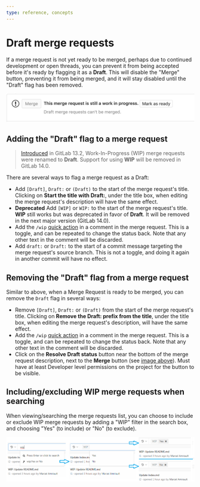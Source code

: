 ```yaml
---
type: reference, concepts
---
```


# Draft merge requests

If a merge request is not yet ready to be merged, perhaps due to continued development
or open threads, you can prevent it from being accepted before it's ready by flagging
it as a **Draft**. This will disable the "Merge" button, preventing it from
being merged, and it will stay disabled until the "Draft" flag has been removed.

![Blocked Merge Button](img/draft_blocked_merge_button_v13_2.png)

## Adding the "Draft" flag to a merge request

> [Introduced](https://gitlab.com/gitlab-org/gitlab/-/issues/32692) in GitLab 13.2, Work-In-Progress (WIP) merge requests were renamed to **Draft**. Support for using **WIP** will be removed in GitLab 14.0.

There are several ways to flag a merge request as a Draft:

- Add `[Draft]`, `Draft:` or `(Draft)` to the start of the merge request's title. Clicking on
  **Start the title with Draft:**, under the title box, when editing the merge request's
  description will have the same effect.
- **Deprecated** Add `[WIP]` or `WIP:` to the start of the merge request's title.
  **WIP** still works but was deprecated in favor of **Draft**. It will be removed in the next major version (GitLab 14.0).
- Add the `/wip` [quick action](../quick_actions.md#quick-actions-for-issues-merge-requests-and-epics)
  in a comment in the merge request. This is a toggle, and can be repeated
  to change the status back. Note that any other text in the comment will be discarded.
- Add `draft:` or `Draft:` to the start of a commit message targeting the merge request's
  source branch. This is not a toggle, and doing it again in another commit will have
  no effect.

## Removing the "Draft" flag from a merge request

Similar to above, when a Merge Request is ready to be merged, you can remove the
`Draft` flag in several ways:

- Remove `[Draft]`, `Draft:` or `(Draft)` from the start of the merge request's title. Clicking on
  **Remove the Draft: prefix from the title**, under the title box, when editing the merge
  request's description, will have the same effect.
- Add the `/wip` [quick action](../quick_actions.md#quick-actions-for-issues-merge-requests-and-epics)
  in a comment in the merge request. This is a toggle, and can be repeated
  to change the status back. Note that any other text in the comment will be discarded.
- Click on the **Resolve Draft status** button near the bottom of the merge request description,
  next to the **Merge** button (see [image above](#draft-merge-requests)).
  Must have at least Developer level permissions on the project for the button to
  be visible.

## Including/excluding WIP merge requests when searching

When viewing/searching the merge requests list, you can choose to include or exclude
WIP merge requests by adding a "WIP" filter in the search box, and choosing "Yes"
(to include) or "No" (to exclude).

![Filter WIP MRs](img/filter_wip_merge_requests.png)

<!-- ## Troubleshooting

Include any troubleshooting steps that you can foresee. If you know beforehand what issues
one might have when setting this up, or when something is changed, or on upgrading, it's
important to describe those, too. Think of things that may go wrong and include them here.
This is important to minimize requests for support, and to avoid doc comments with
questions that you know someone might ask.

Each scenario can be a third-level heading, e.g. `### Getting error message X`.
If you have none to add when creating a doc, leave this section in place
but commented out to help encourage others to add to it in the future. -->
